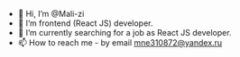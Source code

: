 - 👋 Hi, I’m @Mali-zi
- 👀 I’m frontend (React JS) developer.
- 🌱 I’m currently searching for a job as React JS developer.
- 📫 How to reach me - by email mne310872@yandex.ru

<!---
Mali-zi/Mali-zi is a ✨ special ✨ repository because its `README.md` (this file) appears on your GitHub profile.
You can click the Preview link to take a look at your changes.
--->
